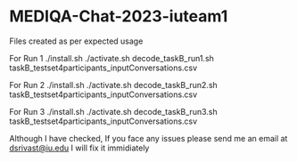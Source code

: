 # MEDIQA-Chat-2023-iuteam1

Files created as per expected usage

For Run 1
./install.sh
./activate.sh
decode_taskB_run1.sh taskB_testset4participants_inputConversations.csv

For Run 2
./install.sh
./activate.sh
decode_taskB_run2.sh taskB_testset4participants_inputConversations.csv

For Run 3
./install.sh
./activate.sh
decode_taskB_run3.sh taskB_testset4participants_inputConversations.csv

Although I have checked, If you face any issues please send me an email at dsrivast@iu.edu I will fix it immidiately
